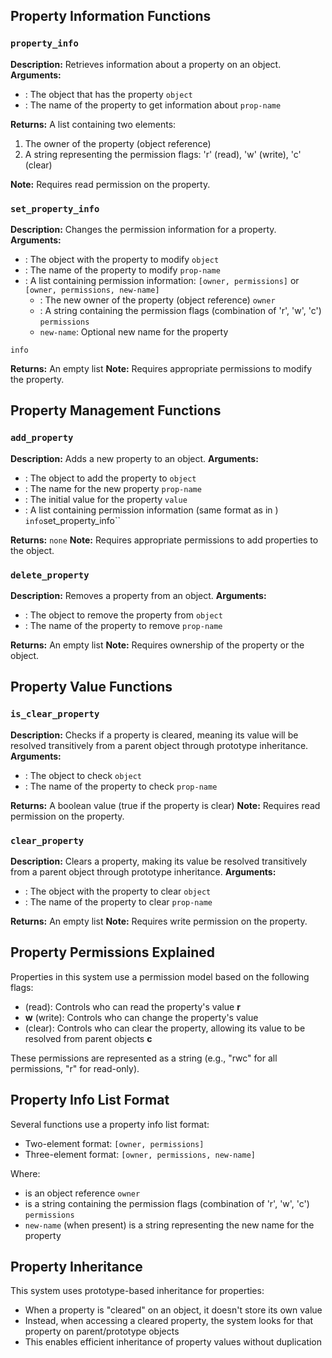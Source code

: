 ## Property Information Functions

### `property_info`

**Description:** Retrieves information about a property on an object.
**Arguments:**

- : The object that has the property `object`
- : The name of the property to get information about `prop-name`

**Returns:** A list containing two elements:

1. The owner of the property (object reference)
2. A string representing the permission flags: 'r' (read), 'w' (write), 'c' (clear)

**Note:** Requires read permission on the property.

### `set_property_info`

**Description:** Changes the permission information for a property.
**Arguments:**

- : The object with the property to modify `object`
- : The name of the property to modify `prop-name`
- : A list containing permission information: `[owner, permissions]` or `[owner, permissions, new-name]`
  - : The new owner of the property (object reference) `owner`
  - : A string containing the permission flags (combination of 'r', 'w', 'c') `permissions`
  - `new-name`: Optional new name for the property

`info`

**Returns:** An empty list
**Note:** Requires appropriate permissions to modify the property.

## Property Management Functions

### `add_property`

**Description:** Adds a new property to an object.
**Arguments:**

- : The object to add the property to `object`
- : The name for the new property `prop-name`
- : The initial value for the property `value`
- : A list containing permission information (same format as in ) `info`set_property_info``

**Returns:** `none`
**Note:** Requires appropriate permissions to add properties to the object.

### `delete_property`

**Description:** Removes a property from an object.
**Arguments:**

- : The object to remove the property from `object`
- : The name of the property to remove `prop-name`

**Returns:** An empty list
**Note:** Requires ownership of the property or the object.

## Property Value Functions

### `is_clear_property`

**Description:** Checks if a property is cleared, meaning its value will be resolved transitively from a parent object
through prototype inheritance.
**Arguments:**

- : The object to check `object`
- : The name of the property to check `prop-name`

**Returns:** A boolean value (true if the property is clear)
**Note:** Requires read permission on the property.

### `clear_property`

**Description:** Clears a property, making its value be resolved transitively from a parent object through prototype
inheritance.
**Arguments:**

- : The object with the property to clear `object`
- : The name of the property to clear `prop-name`

**Returns:** An empty list
**Note:** Requires write permission on the property.

## Property Permissions Explained

Properties in this system use a permission model based on the following flags:

- (read): Controls who can read the property's value **r**
- **w** (write): Controls who can change the property's value
- (clear): Controls who can clear the property, allowing its value to be resolved from parent objects **c**

These permissions are represented as a string (e.g., "rwc" for all permissions, "r" for read-only).

## Property Info List Format

Several functions use a property info list format:

- Two-element format: `[owner, permissions]`
- Three-element format: `[owner, permissions, new-name]`

Where:

- is an object reference `owner`
- is a string containing the permission flags (combination of 'r', 'w', 'c') `permissions`
- `new-name` (when present) is a string representing the new name for the property

## Property Inheritance

This system uses prototype-based inheritance for properties:

- When a property is "cleared" on an object, it doesn't store its own value
- Instead, when accessing a cleared property, the system looks for that property on parent/prototype objects
- This enables efficient inheritance of property values without duplication
